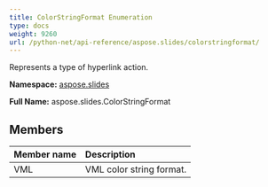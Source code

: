 ```yaml
---
title: ColorStringFormat Enumeration
type: docs
weight: 9260
url: /python-net/api-reference/aspose.slides/colorstringformat/
---
```


Represents a type of hyperlink action.

**Namespace:** [aspose.slides](/slides/python-net/api-reference/aspose.slides/)

**Full Name:** aspose.slides.ColorStringFormat



## **Members**
|**Member name**|**Description**|
| :- | :- |
|VML|VML color string format.|
